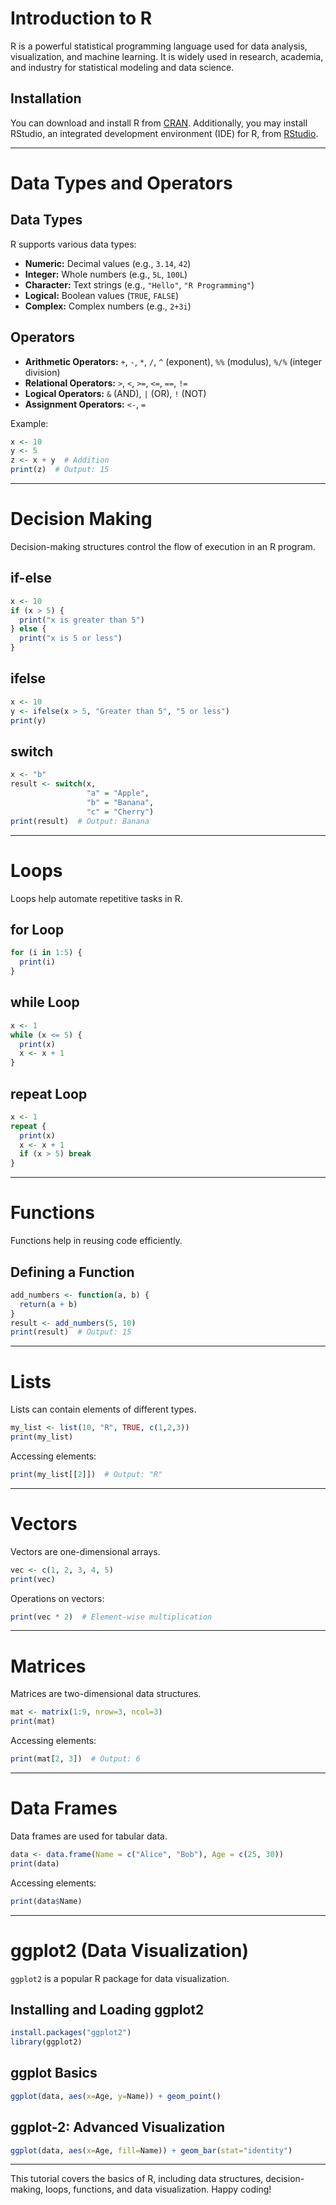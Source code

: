 # Introduction to R
R is a powerful statistical programming language used for data analysis, visualization, and machine learning. It is widely used in research, academia, and industry for statistical modeling and data science.

## Installation
You can download and install R from [CRAN](https://cran.r-project.org/). Additionally, you may install RStudio, an integrated development environment (IDE) for R, from [RStudio](https://posit.co/download/rstudio-desktop/).

---

# Data Types and Operators

## Data Types
R supports various data types:
- **Numeric:** Decimal values (e.g., `3.14`, `42`)
- **Integer:** Whole numbers (e.g., `5L`, `100L`)
- **Character:** Text strings (e.g., `"Hello"`, `"R Programming"`)
- **Logical:** Boolean values (`TRUE`, `FALSE`)
- **Complex:** Complex numbers (e.g., `2+3i`)

## Operators
- **Arithmetic Operators:** `+`, `-`, `*`, `/`, `^` (exponent), `%%` (modulus), `%/%` (integer division)
- **Relational Operators:** `>`, `<`, `>=`, `<=`, `==`, `!=`
- **Logical Operators:** `&` (AND), `|` (OR), `!` (NOT)
- **Assignment Operators:** `<-`, `=`

Example:
```r
x <- 10
y <- 5
z <- x + y  # Addition
print(z)  # Output: 15
```

---

# Decision Making
Decision-making structures control the flow of execution in an R program.

## if-else
```r
x <- 10
if (x > 5) {
  print("x is greater than 5")
} else {
  print("x is 5 or less")
}
```

## ifelse
```r
x <- 10
y <- ifelse(x > 5, "Greater than 5", "5 or less")
print(y)
```

## switch
```r
x <- "b"
result <- switch(x,
                 "a" = "Apple",
                 "b" = "Banana",
                 "c" = "Cherry")
print(result)  # Output: Banana
```

---

# Loops
Loops help automate repetitive tasks in R.

## for Loop
```r
for (i in 1:5) {
  print(i)
}
```

## while Loop
```r
x <- 1
while (x <= 5) {
  print(x)
  x <- x + 1
}
```

## repeat Loop
```r
x <- 1
repeat {
  print(x)
  x <- x + 1
  if (x > 5) break
}
```

---

# Functions
Functions help in reusing code efficiently.

## Defining a Function
```r
add_numbers <- function(a, b) {
  return(a + b)
}
result <- add_numbers(5, 10)
print(result)  # Output: 15
```

---

# Lists
Lists can contain elements of different types.
```r
my_list <- list(10, "R", TRUE, c(1,2,3))
print(my_list)
```
Accessing elements:
```r
print(my_list[[2]])  # Output: "R"
```

---

# Vectors
Vectors are one-dimensional arrays.
```r
vec <- c(1, 2, 3, 4, 5)
print(vec)
```
Operations on vectors:
```r
print(vec * 2)  # Element-wise multiplication
```

---

# Matrices
Matrices are two-dimensional data structures.
```r
mat <- matrix(1:9, nrow=3, ncol=3)
print(mat)
```
Accessing elements:
```r
print(mat[2, 3])  # Output: 6
```

---

# Data Frames
Data frames are used for tabular data.
```r
data <- data.frame(Name = c("Alice", "Bob"), Age = c(25, 30))
print(data)
```
Accessing elements:
```r
print(data$Name)
```

---

# ggplot2 (Data Visualization)
`ggplot2` is a popular R package for data visualization.

## Installing and Loading ggplot2
```r
install.packages("ggplot2")
library(ggplot2)
```

## ggplot Basics
```r
ggplot(data, aes(x=Age, y=Name)) + geom_point()
```

## ggplot-2: Advanced Visualization
```r
ggplot(data, aes(x=Age, fill=Name)) + geom_bar(stat="identity")
```

---

This tutorial covers the basics of R, including data structures, decision-making, loops, functions, and data visualization. Happy coding!

